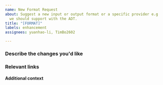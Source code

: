 ```yaml
---
name: New Format Request
about: Suggest a new input or output format or a specific provider e.g. ETAS, which
  we should support with the ADT.
title: "[FORMAT]"
labels: enhancement
assignees: yuanhao-li, TimBo2602

---
```


### Describe the changes you'd like

<!-- A clear description of the changes you want to see. Keep in mind that it should be useful to the wider user base. -->

### Relevant links

<!-- For example, please tell us how to find the relevant files -->

#### Additional context

<!-- Add any other context or helpful information here. -->
